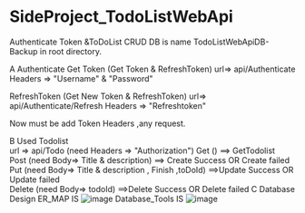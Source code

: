 # SideProject_TodoListWebApi
Authenticate Token &amp;ToDoList CRUD
DB is name TodoListWebApiDB-Backup in root directory.

A   Authenticate 
Get Token (Get Token & RefreshToken)
        url=> api/Authenticate
        Headers =>  "Username" & "Password"

RefreshToken (Get New Token & RefreshToken)
        url=> api/Authenticate/Refresh 
        Headers =>  "Refreshtoken"
        
Now must be add Token Headers ,any request.

B   Used Todolist    
        url => api/Todo (need Headers => "Authorization")
                Get    ()
                        ==> GetTodolist    
                Post   (need Body=> Title & description) 
                        ==> Create Success OR Create failed    
                Put    (need Body=> Title & description , Finish ,toDoId)
                        ==>Update Success OR Update failed    
                Delete (need Body=> todoId)
                        ==>Delete Success OR Delete failed
C Database Design
        ER_MAP IS
![image](https://github.com/Eliasfunction/SideProjectSelf_TodoListWebApiAndJWT/blob/master/ReadmeIMG/ER_MAP.png)
        Database_Tools IS
![image](https://github.com/Eliasfunction/SideProjectSelf_TodoListWebApiAndJWT/blob/master/ReadmeIMG/Database%20Tools.png)
